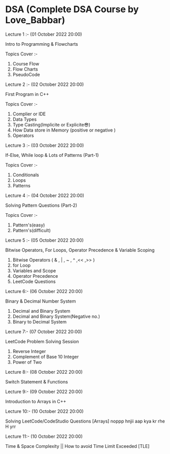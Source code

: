 # DSA (Complete DSA Course by Love_Babbar)


Lecture 1 :- (01 October 2022 20:00)
 
 Intro to Programming & Flowcharts

Topics Cover :-
1. Course Flow 
2. Flow Charts
3. PseudoCode


Lecture 2 :- (02 October 2022 20:00)

 First Program in C++
 
 Topics Cover :-
 1. Complier or IDE
 2. Data Types
 3. Type Casting(Implicite or Explicite😎)
 4. How Data store in Memory (positive or negative )
 5. Operators 
 
 Lecture 3 :- (03 October 2022 20:00)
 
If-Else, While loop & Lots of Patterns (Part-1)

Topics Cover :-
1. Conditionals
2. Loops
3. Patterns

Lecture 4 :- (04 October 2022 20:00)

Solving Pattern Questions (Part-2) 

Topics Cover :-
1. Pattern's(easy)
2. Pattern's(difficult)

Lecture 5 :- (05 October 2022 20:00)

Bitwise Operators, For Loops, Operator Precedence & Variable Scoping

1. Bitwise Operators ( & , | , ~ , ^ ,<< ,>> )
2. for Loop 
3. Variables and Scope
4. Operator Precedence
5. LeetCode Questions

Lecture 6:- (06 October 2022 20:00)

Binary & Decimal Number System

1. Decimal and Binary System
2. Decimal and Binary System(Negative no.)
3. Binary to Decimal System

Lecture 7:- (07 October 2022 20:00)

LeetCode Problem Solving Session

1. Reverse Integer
2. Complement of Base 10 Integer
3. Power of Two


Lecture 8:- (08 October 2022 20:00)

 Switch Statement & Functions


Lecture 9:- (09 October 2022 20:00)

Introduction to Arrays in C++

Lecture 10:- (10 October 2022 20:00)

Solving LeetCode/CodeStudio Questions [Arrays]
noppp
hnjii aap kya kr rhe H yrr


Lecture 11:- (10 October 2022 20:00)


Time & Space Complexity || How to avoid Time Limit Exceeded [TLE]

